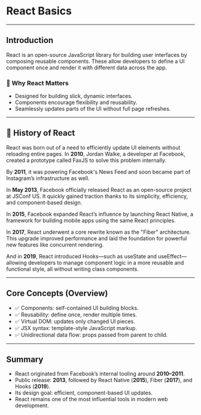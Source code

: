 # React Basics

---

## Introduction

React is an open-source JavaScript library for building user interfaces by composing reusable components. These allow developers to define a UI component once and render it with different data across the app.

### 🧰 Why React Matters

- Designed for building slick, dynamic interfaces.
- Components encourage flexibility and reusability.
- Seamlessly updates parts of the UI without full page refreshes.

---

## 📜 History of React

React was born out of a need to efficiently update UI elements without reloading entire pages. In **2010**, Jordan Walke, a developer at Facebook, created a prototype called FaxJS to solve this problem internally.

By **2011**, it was powering Facebook's News Feed and soon became part of Instagram’s infrastructure as well.

In **May 2013**, Facebook officially released React as an open-source project at JSConf US. It quickly gained traction thanks to its simplicity, efficiency, and component-based design.

In **2015**, Facebook expanded React’s influence by launching React Native, a framework for building mobile apps using the same React principles.

In **2017**, React underwent a core rewrite known as the "Fiber" architecture. This upgrade improved performance and laid the foundation for powerful new features like concurrent rendering.

And in **2019**, React introduced Hooks—such as <span class="codeSnip">useState</span> and <span class="codeSnip">useEffect</span>—allowing developers to manage component logic in a more reusable and functional style, all without writing class components.

---

## Core Concepts (Overview)

- ✅ Components: self-contained UI building blocks.
- ✅ Reusability: define once, render multiple times.
- ✅ Virtual DOM: updates only changed UI pieces.
- ✅ JSX syntax: template-style JavaScript markup.
- ✅ Unidirectional data flow: props passed from parent to child.

---

## Summary

- React originated from Facebook’s internal tooling around **2010–2011**.
- Public release: **2013**, followed by React Native (**2015**), Fiber (**2017**), and Hooks (**2019**).
- Its design goal: efficient, component-based UI updates.
- React remains one of the most influential tools in modern web development.